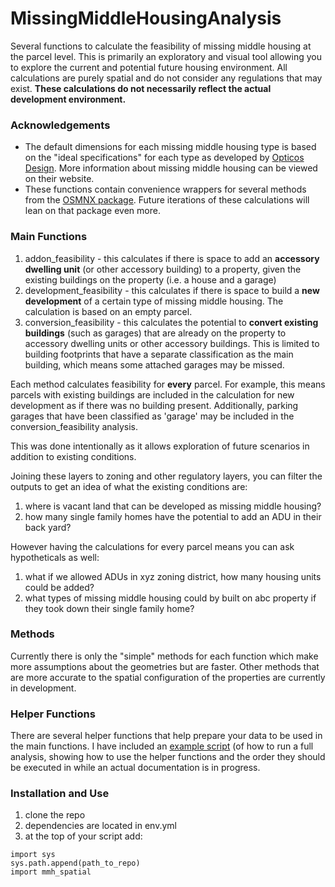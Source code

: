 # MissingMiddleHousingAnalysis
Several functions to calculate the feasibility of missing middle housing at the parcel level. This is primarily an exploratory and visual tool allowing you to explore the current and potential future housing environment. All calculations are purely spatial and do not consider any regulations that may exist. **These calculations do not necessarily reflect the actual development environment.**

### Acknowledgements
- The default dimensions for each missing middle housing type is based on the "ideal specifications" for each type as developed by [Opticos Design](https://missingmiddlehousing.com/types). More information about missing middle housing can be viewed on their website.
- These functions contain convenience wrappers for several methods from the [OSMNX package](https://osmnx.readthedocs.io/en/stable/). Future iterations of these calculations will lean on that package even more.

### Main Functions
1. addon_feasibility - this calculates if there is space to add an **accessory dwelling unit** (or other accessory building) to a property, given the existing buildings on the property (i.e. a house and a garage)
2. development_feasibility - this calculates if there is space to build a **new development** of a certain type of missing middle housing. The calculation is based on an empty parcel.
3. conversion_feasibility - this calculates the potential to **convert existing buildings** (such as garages) that are already on the property to accessory dwelling units or other accessory buildings. This is limited to building footprints that have a separate classification as the main building, which means some attached garages may be missed.

Each method calculates feasibility for **every** parcel. For example, this means parcels with existing buildings are included in the calculation for new development as if there was no building present. Additionally, parking garages that have been classified as 'garage' may be included in the conversion_feasibility analysis.

This was done intentionally as it allows exploration of future scenarios in addition to existing conditions.

Joining these layers to zoning and other regulatory layers, you can filter the outputs to get an idea of what the existing conditions are:
1. where is vacant land that can be developed as missing middle housing?
2. how many single family homes have the potential to add an ADU in their back yard?

However having the calculations for every parcel means you can ask hypotheticals as well:
1. what if we allowed ADUs in xyz zoning district, how many housing units could be added?
2. what types of missing middle housing could by built on abc property if they took down their single family home?

### Methods
Currently there is only the "simple" methods for each function which make more assumptions about the geometries but are faster. Other methods that are more accurate to the spatial configuration of the properties are currently in development.

### Helper Functions
There are several helper functions that help prepare your data to be used in the main functions. I have included an [example script](./example_script.py) (of how to run a full analysis, showing how to use the helper functions and the order they should be executed in while an actual documentation is in progress.

### Installation and Use
1. clone the repo
2. dependencies are located in env.yml
3. at the top of your script add:
```
import sys
sys.path.append(path_to_repo)
import mmh_spatial
```

